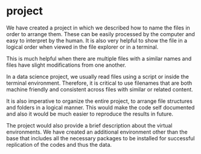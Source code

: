 # project

We have created a project in which we described how to name the files in order to arrange them. These can be easily processed by the computer and easy to interpret by the human. It is also very helpful to show the file in a logical order when viewed in the file explorer or in a terminal.

This is much helpful when there are multiple files with a similar names and files have slight modifications from one another. 

In a data science project, we usually read files using a script or inside the terminal environment. Therefore, it is critical to use filenames that are both machine friendly and consistent across files with similar or related content.

It is also imperative to organize the entire project, to arrange file structures and folders in a logical manner. This would make the code self documented and also it would be much easier to reproduce the results in future. 

The project would also provide a brief description about the virtual environments. We have created an additional environment other than the base that includes all the necessary packages to be installed for successful replication of the codes and thus the data. 